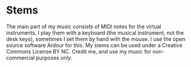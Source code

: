 # Stems

The main part of my music consists of MIDI notes for the virtual instruments. I play them with a keyboard (the musical instrument, not the desk keys), sometimes I set them by hand with the mouse. I use the open source software Ardour for this. My stems can be used under a Creative Commons License BY NC. Credit me, and use my music for non-commercial purposes only.
